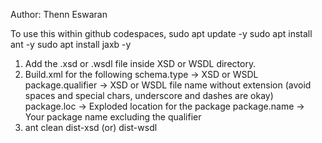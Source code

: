 Author: Thenn Eswaran

To use this within github codespaces,
sudo apt update -y
sudo apt install ant -y
sudo apt install jaxb -y

1) Add the .xsd or .wsdl file inside XSD or WSDL directory.
2) Build.xml for the following
    schema.type -> XSD or WSDL
    package.qualifier -> XSD or WSDL file name without extension (avoid spaces and special chars, underscore and dashes are okay)
    package.loc -> Exploded location for the package
    package.name -> Your package name excluding the qualifier
3) ant clean dist-xsd (or) dist-wsdl